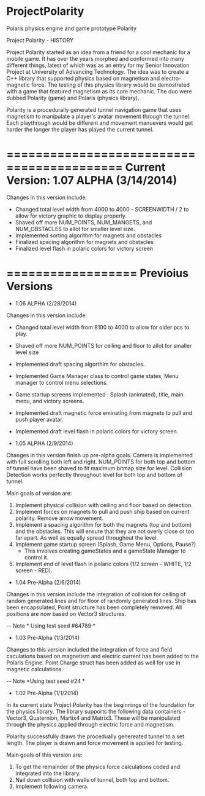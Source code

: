 ProjectPolarity
===============

Polaris physics engine and game prototype Polarity

Project Polarity - HISTORY

Project Polarity started as an idea from a friend for a cool mechanic for a mobile game. It has over the years morphed and 
conformed into many different things, latest of which was as an entry for my Senior Innovation Project at University of 
Advancing Technology. The idea was to create a C++ library that supported physics based on magnetism and electro-magnetic
force. The testing of this physics library would be demostrated with a game that featured magnetism as its core mechanic.
The duo were dubbed Polarity (game) and Polaris (physics library). 
  
Polarity is a procedurally generated tunnel navigation game that uses magnetism to manipulate a player's avatar movement
through the tunnel. Each playthrough would be different and movement manuevers would get harder the longer the player has
played the current tunnel. 

==========================================
Current Version: 1.07 ALPHA (3/14/2014)
==========================================

Changes in this version include:
- Changed total level width from 4000 to 4000 - SCREENWIDTH / 2 to allow for victory graphic to display properly.
- Shaved off more NUM_POINTS, NUM_MANGETS, and NUM_OBSTACLES to allot for smaller level size.
- Implemented sorting algorithm for magnets and obstacles
- Finalized spacing algorithm for magnets and obstacles
- Finalized level flash in polaric colors for victory screen

==================
Previoius Versions
==================
- 1.06 ALPHA (2/28/2014)

Changes in this version include: 
- Changed total level width from 8100 to 4000 to allow for older pcs to play. 
- Shaved off more NUM_POINTS for ceiling and floor to allot for smaller level size
- Implemented draft spacing algorthim for obstacles. 
- Implemented Game Manager class to control game states, Menu manager to control menu selections.
- Game startup screens implemented : Splash (animated), title, main menu, and victory screens.
- Implemented draft magnetic force eminating from magnets to pull and push player avatar. 
- Implemented draft level flash in polaric colors for victory screen. 

- 1.05 ALPHA (2/9/2014)

Changes in this version finish up pre-alpha goals. Camera is implemented with full scrolling both left and right. NUM_POINTS for both top and bottom of tunnel have been shaved to fit maximum bitmap size for level. Collision Detection works perfectly throughout level for both top and bottom of tunnel. 

Main goals of version are:
1) Implement physical collision with ceiling and floor based on detection.
2) Implement forces on magnets to pull and push ship based on current polarity. Remove arrow movement.
3) Implement a spacing algorithm for both the magnets (top and bottom) and the obstacles. This will ensure that they are    not overly close or too far apart. As well as equally spread throughout the level.
4) Implement game startup screen (Splash, Game Menu, Options, Pause?)
      - This involves creating gameStates and a gameState Manager to control it. 
5) Implement end of level flash in polaric colors (1/2 screen - WHITE, 1/2 screen - RED).


- 1.04 Pre-Alpha (2/6/2014)

Changes in this version include the integration of collision for ceiling of random generated lines and for floor of randomly generated lines. Ship has been encapsulated, Point structure has been completely removed. All positions are now based on Vector3 structures. 

-- Note * Using test seed #64789 *

- 1.03 Pre-Alpha (1/3/2014)

Changes to this version included the integration of force and field caculations based on magnetism and electric current 
has been added to the Polaris Engine. Point Charge struct has been added as well for use in magnetic calculations. 

-- Note *Using test seed #24 *

- 1.02 Pre-Alpha (1/1/2014)

In its current state Project Polarity has the beginnings of the foundation for the physics library. The library supports 
the following data containers - Vector3, Quaternion, Martix4 and Matrix3. These will be manipulated through the physics
applied through electric force and magnetism. 

Polarity successfully draws the procedually genereated tunnel to a set length. The player is drawn and force movement is 
applied for testing. 

Main goals of this version are:
1) To get the remainder of the physics force calculations coded and integrated into the library.
2) Nail down collision with walls of tunnel, both top and bottom. 
3) Implement following camera. 
